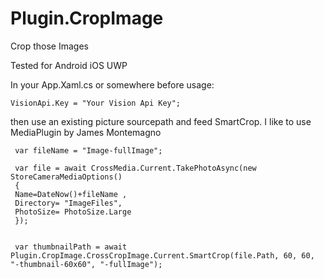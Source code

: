 # Plugin.CropImage
Crop those Images

Tested for Android iOS UWP

In your App.Xaml.cs or somewhere before usage:
 ```Csharp
 VisionApi.Key = "Your Vision Api Key";
 ```
 
 then use an existing picture sourcepath and feed SmartCrop. I like to use MediaPlugin by James Montemagno
```Csharp
 var fileName = "Image-fullImage";
 
 var file = await CrossMedia.Current.TakePhotoAsync(new StoreCameraMediaOptions()
 {
 Name=DateNow()+fileName ,
 Directory= "ImageFiles",
 PhotoSize= PhotoSize.Large
 });
 
 
 var thumbnailPath = await Plugin.CropImage.CrossCropImage.Current.SmartCrop(file.Path, 60, 60, "-thumbnail-60x60", "-fullImage");
```
